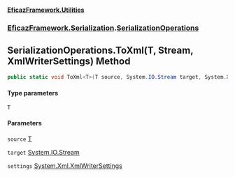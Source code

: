 #### [EficazFramework.Utilities](EficazFrameworkUtilities.md 'EficazFramework Utilities')
### [EficazFramework.Serialization](EficazFrameworkUtilities.md#EficazFramework.Serialization 'EficazFramework.Serialization').[SerializationOperations](EficazFramework.Serialization/SerializationOperations.md 'EficazFramework.Serialization.SerializationOperations')

## SerializationOperations.ToXml<T>(T, Stream, XmlWriterSettings) Method

```csharp
public static void ToXml<T>(T source, System.IO.Stream target, System.Xml.XmlWriterSettings settings);
```
#### Type parameters

<a name='EficazFramework.Serialization.SerializationOperations.ToXml_T_(T,System.IO.Stream,System.Xml.XmlWriterSettings).T'></a>

`T`
#### Parameters

<a name='EficazFramework.Serialization.SerializationOperations.ToXml_T_(T,System.IO.Stream,System.Xml.XmlWriterSettings).source'></a>

`source` [T](EficazFramework.Serialization/SerializationOperations/ToXml_T_(T,Stream,XmlWriterSettings).md#EficazFramework.Serialization.SerializationOperations.ToXml_T_(T,System.IO.Stream,System.Xml.XmlWriterSettings).T 'EficazFramework.Serialization.SerializationOperations.ToXml<T>(T, System.IO.Stream, System.Xml.XmlWriterSettings).T')

<a name='EficazFramework.Serialization.SerializationOperations.ToXml_T_(T,System.IO.Stream,System.Xml.XmlWriterSettings).target'></a>

`target` [System.IO.Stream](https://docs.microsoft.com/en-us/dotnet/api/System.IO.Stream 'System.IO.Stream')

<a name='EficazFramework.Serialization.SerializationOperations.ToXml_T_(T,System.IO.Stream,System.Xml.XmlWriterSettings).settings'></a>

`settings` [System.Xml.XmlWriterSettings](https://docs.microsoft.com/en-us/dotnet/api/System.Xml.XmlWriterSettings 'System.Xml.XmlWriterSettings')